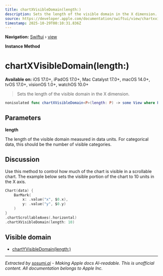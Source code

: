 ```yaml
---
title: chartXVisibleDomain(length:)
description: Sets the length of the visible domain in the X dimension.
source: https://developer.apple.com/documentation/swiftui/view/chartxvisibledomain(length:)
timestamp: 2025-10-29T00:10:31.836Z
---
```


**Navigation:** [Swiftui](/documentation/swiftui) › [view](/documentation/swiftui/view)

**Instance Method**

# chartXVisibleDomain(length:)

**Available on:** iOS 17.0+, iPadOS 17.0+, Mac Catalyst 17.0+, macOS 14.0+, tvOS 17.0+, visionOS 1.0+, watchOS 10.0+

> Sets the length of the visible domain in the X dimension.

```swift
nonisolated func chartXVisibleDomain<P>(length: P) -> some View where P : Plottable, P : Numeric
```

## Parameters

**length**

The length of the visible domain measured in data units. For categorical data, this should be the number of visible categories.



## Discussion

Use this method to control how much of the chart is visible in a scrollable chart. The example below sets the visible portion of the chart to 10 units in the X axis.

```swift
Chart(data) {
    BarMark(
        x: .value("x", $0.x),
        y: .value("y", $0.y)
    )
}
.chartScrollableAxes(.horizontal)
.chartXVisibleDomain(length: 10)
```

## Visible domain

- [chartYVisibleDomain(length:)](/documentation/swiftui/view/chartyvisibledomain(length:))

---

*Extracted by [sosumi.ai](https://sosumi.ai) - Making Apple docs AI-readable.*
*This is unofficial content. All documentation belongs to Apple Inc.*

